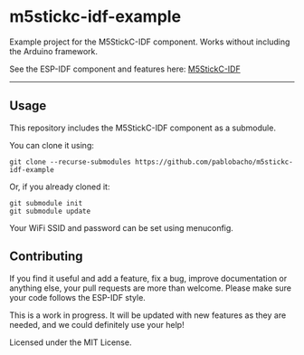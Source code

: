 # m5stickc-idf-example

Example project for the M5StickC-IDF component. Works without including the Arduino framework.

See the ESP-IDF component and features here: [M5StickC-IDF](https://github.com/pablobacho/M5StickC-IDF)

---

## Usage

This repository includes the M5StickC-IDF component as a submodule. 

You can clone it using:

```
git clone --recurse-submodules https://github.com/pablobacho/m5stickc-idf-example
```

Or, if you already cloned it:

```
git submodule init
git submodule update
```

Your WiFi SSID and password can be set using menuconfig.

## Contributing 

If you find it useful and add a feature, fix a bug, improve documentation or anything else, your pull requests are more than welcome. Please make sure your code follows the ESP-IDF style.

This is a work in progress. It will be updated with new features as they are needed, and we could definitely use your help!

Licensed under the MIT License.